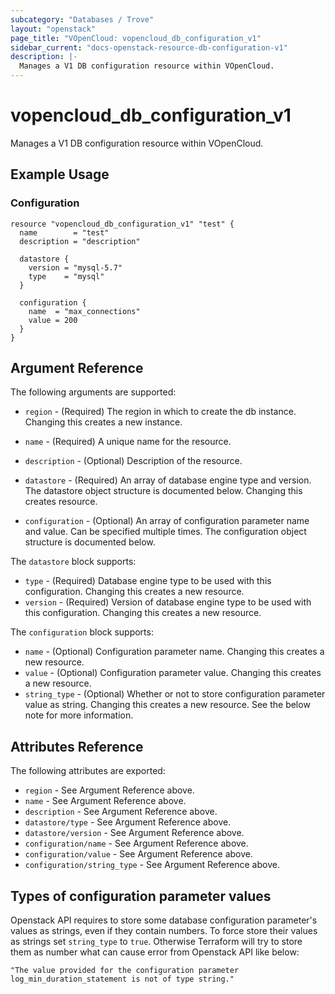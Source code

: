 ```yaml
---
subcategory: "Databases / Trove"
layout: "openstack"
page_title: "VOpenCloud: vopencloud_db_configuration_v1"
sidebar_current: "docs-openstack-resource-db-configuration-v1"
description: |-
  Manages a V1 DB configuration resource within VOpenCloud.
---
```


# vopencloud\_db\_configuration\_v1

Manages a V1 DB configuration resource within VOpenCloud.

## Example Usage

### Configuration

```hcl
resource "vopencloud_db_configuration_v1" "test" {
  name        = "test"
  description = "description"

  datastore {
    version = "mysql-5.7"
    type    = "mysql"
  }

  configuration {
    name  = "max_connections"
    value = 200
  }
}
```

## Argument Reference

The following arguments are supported:

* `region` - (Required) The region in which to create the db instance. Changing this
    creates a new instance.

* `name` - (Required) A unique name for the resource.

* `description` - (Optional) Description of the resource.

* `datastore` - (Required) An array of database engine type and version. The datastore
    object structure is documented below. Changing this creates resource.

* `configuration` - (Optional) An array of configuration parameter name and value. Can be specified multiple times. The configuration object structure is documented below.

The `datastore` block supports:

* `type` - (Required) Database engine type to be used with this configuration. Changing this creates a new resource.
* `version` - (Required) Version of database engine type to be used with this configuration. Changing this creates a new resource.

The `configuration` block supports:

* `name` - (Optional) Configuration parameter name. Changing this creates a new resource.
* `value` - (Optional) Configuration parameter value. Changing this creates a new resource.
* `string_type` - (Optional) Whether or not to store configuration parameter value as string. Changing this creates a new resource. See the below note for more information.


## Attributes Reference

The following attributes are exported:

* `region` - See Argument Reference above.
* `name` - See Argument Reference above.
* `description` - See Argument Reference above.
* `datastore/type` - See Argument Reference above.
* `datastore/version` - See Argument Reference above.
* `configuration/name` - See Argument Reference above.
* `configuration/value` - See Argument Reference above.
* `configuration/string_type` - See Argument Reference above.

## Types of configuration parameter values

Openstack API requires to store some database configuration parameter's values as strings, even if they contain numbers.
To force store their values as strings set `string_type` to `true`. Otherwise Terraform will try to store them as number what can cause error from Openstack API like below:
```
"The value provided for the configuration parameter log_min_duration_statement is not of type string."
```